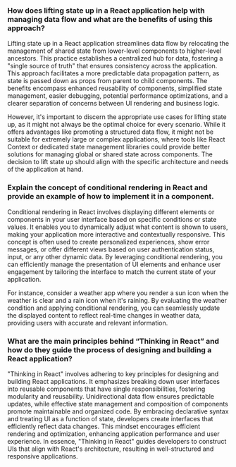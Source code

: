 ### How does lifting state up in a React application help with managing data flow and what are the benefits of using this approach?

Lifting state up in a React application streamlines data flow by relocating the management of shared state from lower-level components to higher-level ancestors. This practice establishes a centralized hub for data, fostering a "single source of truth" that ensures consistency across the application. This approach facilitates a more predictable data propagation pattern, as state is passed down as props from parent to child components. The benefits encompass enhanced reusability of components, simplified state management, easier debugging, potential performance optimizations, and a clearer separation of concerns between UI rendering and business logic.

However, it's important to discern the appropriate use cases for lifting state up, as it might not always be the optimal choice for every scenario. While it offers advantages like promoting a structured data flow, it might not be suitable for extremely large or complex applications, where tools like React Context or dedicated state management libraries could provide better solutions for managing global or shared state across components. The decision to lift state up should align with the specific architecture and needs of the application at hand.

### Explain the concept of conditional rendering in React and provide an example of how to implement it in a component.

Conditional rendering in React involves displaying different elements or components in your user interface based on specific conditions or state values. It enables you to dynamically adjust what content is shown to users, making your application more interactive and contextually responsive. This concept is often used to create personalized experiences, show error messages, or offer different views based on user authentication status, input, or any other dynamic data. By leveraging conditional rendering, you can efficiently manage the presentation of UI elements and enhance user engagement by tailoring the interface to match the current state of your application.

For instance, consider a weather app where you render a sun icon when the weather is clear and a rain icon when it's raining. By evaluating the weather condition and applying conditional rendering, you can seamlessly update the displayed content to reflect real-time changes in weather data, providing users with accurate and relevant information.

### What are the main principles behind “Thinking in React” and how do they guide the process of designing and building a React application?

"Thinking in React" involves adhering to key principles for designing and building React applications. It emphasizes breaking down user interfaces into reusable components that have single responsibilities, fostering modularity and reusability. Unidirectional data flow ensures predictable updates, while effective state management and composition of components promote maintainable and organized code. By embracing declarative syntax and treating UI as a function of state, developers create interfaces that efficiently reflect data changes. This mindset encourages efficient rendering and optimization, enhancing application performance and user experience. In essence, "Thinking in React" guides developers to construct UIs that align with React's architecture, resulting in well-structured and responsive applications.

